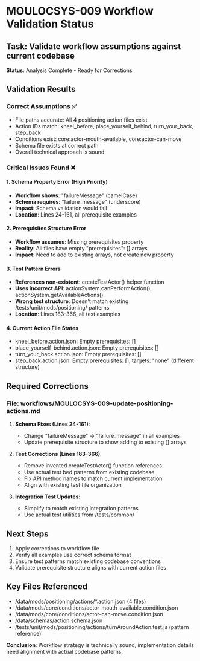# MOULOCSYS-009 Workflow Validation Status

## Task: Validate workflow assumptions against current codebase

**Status**: Analysis Complete - Ready for Corrections

## Validation Results

### Correct Assumptions ✅
- File paths accurate: All 4 positioning action files exist
- Action IDs match: kneel_before, place_yourself_behind, turn_your_back, step_back
- Conditions exist: core:actor-mouth-available, core:actor-can-move 
- Schema file exists at correct path
- Overall technical approach is sound

### Critical Issues Found ❌

#### 1. Schema Property Error (High Priority)
- **Workflow shows**: "failureMessage" (camelCase)
- **Schema requires**: "failure_message" (underscore)
- **Impact**: Schema validation would fail
- **Location**: Lines 24-161, all prerequisite examples

#### 2. Prerequisites Structure Error
- **Workflow assumes**: Missing prerequisites property
- **Reality**: All files have empty "prerequisites": [] arrays
- **Impact**: Need to add to existing arrays, not create new property

#### 3. Test Pattern Errors
- **References non-existent**: createTestActor() helper function
- **Uses incorrect API**: actionSystem.canPerformAction(), actionSystem.getAvailableActions()
- **Wrong test structure**: Doesn't match existing /tests/unit/mods/positioning/ patterns
- **Location**: Lines 183-366, all test examples

#### 4. Current Action File States
- kneel_before.action.json: Empty prerequisites: []
- place_yourself_behind.action.json: Empty prerequisites: []
- turn_your_back.action.json: Empty prerequisites: []
- step_back.action.json: Empty prerequisites: [], targets: "none" (different structure)

## Required Corrections

### File: workflows/MOULOCSYS-009-update-positioning-actions.md

1. **Schema Fixes (Lines 24-161)**:
   - Change "failureMessage" → "failure_message" in all examples
   - Update prerequisite structure to show adding to existing [] arrays

2. **Test Corrections (Lines 183-366)**:
   - Remove invented createTestActor() function references
   - Use actual test bed patterns from existing codebase
   - Fix API method names to match current implementation
   - Align with existing test file organization

3. **Integration Test Updates**:
   - Simplify to match existing integration patterns
   - Use actual test utilities from /tests/common/

## Next Steps
1. Apply corrections to workflow file
2. Verify all examples use correct schema format
3. Ensure test patterns match existing codebase conventions
4. Validate prerequisite structure aligns with current action files

## Key Files Referenced
- /data/mods/positioning/actions/*.action.json (4 files)
- /data/mods/core/conditions/actor-mouth-available.condition.json
- /data/mods/core/conditions/actor-can-move.condition.json
- /data/schemas/action.schema.json
- /tests/unit/mods/positioning/actions/turnAroundAction.test.js (pattern reference)

**Conclusion**: Workflow strategy is technically sound, implementation details need alignment with actual codebase patterns.